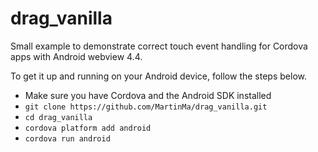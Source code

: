 # drag_vanilla
Small example to demonstrate correct touch event handling for Cordova apps with Android webview 4.4.

To get it up and running on your Android device, follow the steps below.
* Make sure you have Cordova and the Android SDK installed
* `git clone https://github.com/MartinMa/drag_vanilla.git`
* `cd drag_vanilla`
* `cordova platform add android`
* `cordova run android`
